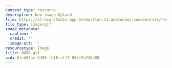 ```yaml
---
content_type: resource
description: New image Uplaod
file: https://ol-ocw-studio-app-production.s3.amazonaws.com/courses/res-21g-01-kana-spring-2010/6fcb954c5488fb18aff7652e7e736a00_0456.gif
file_type: image/gif
image_metadata:
  caption: ''
  credit: ''
  image-alt: ''
resourcetype: Image
title: 0456.gif
uid: 6fcb954c-5488-fb18-aff7-652e7e736a00
---
```

